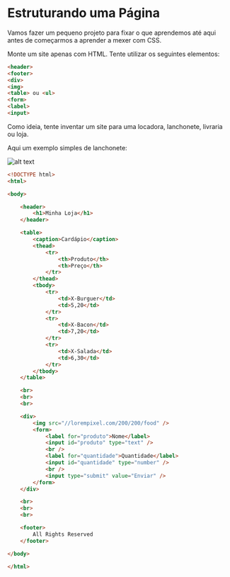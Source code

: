 # Estruturando uma Página
Vamos fazer um pequeno projeto para fixar o que aprendemos até aqui antes de começarmos a aprender a mexer com CSS.

Monte um site apenas com HTML. Tente utilizar os seguintes elementos:

```HTML
<header>
<footer>
<div>
<img>
<table> ou <ul>
<form>
<label>
<input>
```

Como ideia, tente inventar um site para uma locadora, lanchonete, livraria ou loja.

Aqui um exemplo simples de lanchonete:

![alt text](./img/aula10/1.png " ")


```HTML
<!DOCTYPE html>
<html>

<body>

    <header>
        <h1>Minha Loja</h1>
    </header>

    <table>
        <caption>Cardápio</caption>
        <thead>
            <tr>
                <th>Produto</th>
                <th>Preço</th>
            </tr>
        </thead>
        <tbody>
            <tr>
                <td>X-Burguer</td>
                <td>5,20</td>
            </tr>
            <tr>
                <td>X-Bacon</td>
                <td>7,20</td>
            </tr>
            <tr>
                <td>X-Salada</td>
                <td>6,30</td>
            </tr>
        </tbody>
    </table>

    <br>
    <br>
    <br>

    <div>
        <img src="//lorempixel.com/200/200/food" />
        <form>
            <label for="produto">Nome</label>
            <input id="produto" type="text" />
            <br />
            <label for="quantidade">Quantidade</label>
            <input id="quantidade" type="number" />
            <br />
            <input type="submit" value="Enviar" />
        </form>
    </div>

    <br>
    <br>
    <br>

    <footer>
        All Rights Reserved
    </footer>

</body>

</html>
```